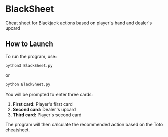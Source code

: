 # BlackSheet
Cheat sheet for Blackjack actions based on player's hand and dealer's upcard

## How to Launch

To run the program, use:

```bash
python3 BlackSheet.py
```
or
```bash
python BlackSheet.py
```

You will be prompted to enter three cards:
1. **First card:** Player's first card
2. **Second card:** Dealer's upcard
3. **Third card:** Player's second card

The program will then calculate the recommended action based on the Toto cheatsheet.